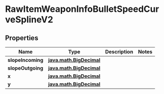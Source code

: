 
# RawItemWeaponInfoBulletSpeedCurveSplineV2

## Properties
Name | Type | Description | Notes
------------ | ------------- | ------------- | -------------
**slopeIncoming** | [**java.math.BigDecimal**](java.math.BigDecimal.md) |  | 
**slopeOutgoing** | [**java.math.BigDecimal**](java.math.BigDecimal.md) |  | 
**x** | [**java.math.BigDecimal**](java.math.BigDecimal.md) |  | 
**y** | [**java.math.BigDecimal**](java.math.BigDecimal.md) |  | 



